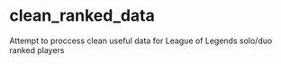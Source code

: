 # clean_ranked_data
Attempt to proccess clean useful data for League of Legends solo/duo ranked players
